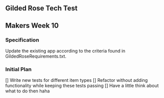 ## Gilded Rose Tech Test
## Makers Week 10

### Specification

Update the existing app according to the criteria found in
GildedRoseRequirements.txt.

### Initial Plan

[] Write new tests for different item types
[] Refactor without adding functionality while keeping these tests passing
[] Have a little think about what to do then haha
